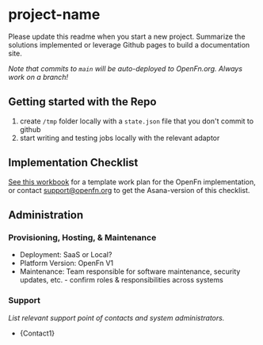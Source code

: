 # project-name

Please update this readme when you start a new project. 
Summarize the solutions implemented or leverage Github pages to build a documentation site.  

*Note that commits to `main` will be auto-deployed to OpenFn.org. Always work on a branch!*

## Getting started with the Repo

1. create `/tmp` folder locally with a `state.json` file that you don't commit to github
2. start writing and testing jobs locally with the relevant adaptor

## Implementation Checklist
[See this workbook](https://docs.google.com/spreadsheets/d/1_XY0nx0OLNUsogrIHnRaSTyZ-KdcSXks-tqwm3ZfMc4/edit#gid=72612093) for a template work plan for the OpenFn implementation, or contact support@openfn.org to get the Asana-version of this checklist. 

## Administration

### Provisioning, Hosting, & Maintenance
- Deployment: SaaS or Local? 
- Platform Version: OpenFn V1
- Maintenance: Team responsible for software maintenance, security updates, etc. - confirm roles & responsibilities across systems 

### Support
_List relevant support point of contacts and system administrators._
- {Contact1}
